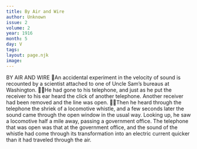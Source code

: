 ```yaml
---
title: By Air and Wire
author: Unknown
issue: 2
volume: 2
year: 1916
month: 5
day: V
tags:
layout: page.njk
image:
---
```

BY AIR AND WIRE An accidental experiment in the velocity of sound is recounted by a scientist attached to one of Uncle Sam’s bureaus at Washington. He had gone to his telephone, and just as he put the receiver to his ear heard the click of another telephone. Another receiver had been removed and the line was open. Then he heard through the telephone the shriek of a locomotive whistle, and a few seconds later the sound came through the open window in the usual way. Looking up, he saw a locomotive half a mile away, passing a government office. The telephone that was open was that at the government office, and the sound of the whistle had come through its transformation into an electric current quicker than it had traveled through the air. 

